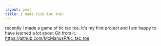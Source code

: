 ```yaml
---
layout: post
title: I made tick tac toe!
---
```


recently I made a game of tic tac toe. It's my first project and I am happy to have learned a lot about Git from it.
https://github.com/McManusP/tic_tac_toe
